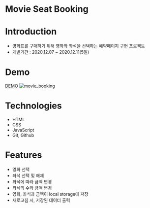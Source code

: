 # Movie Seat Booking

# Introduction
- 영화표를 구매하기 위해 영화와 좌석을 선택하는 예약페이지 구현 프로젝트
- 개발기간 : 2020.12.07 ~ 2020.12.11(5일)

# Demo
[DEMO](https://mglee-developer.github.io/vanillaprojects/movie-seat-booking/)
![movie_booking](https://user-images.githubusercontent.com/70195171/101882377-28009180-3bd9-11eb-896c-0b5d87501680.JPG)

# Technologies
- HTML
- CSS
- JavaScript
- Git, Github

# Features
- 영화 선택
- 좌석 선택 및 해제
- 좌석에 따라 금액 변경
- 좌석의 수와 금액 변경
- 영화, 좌석과 금액이 local storage에 저장
- 새로고침 시, 저장된 데이터 출력